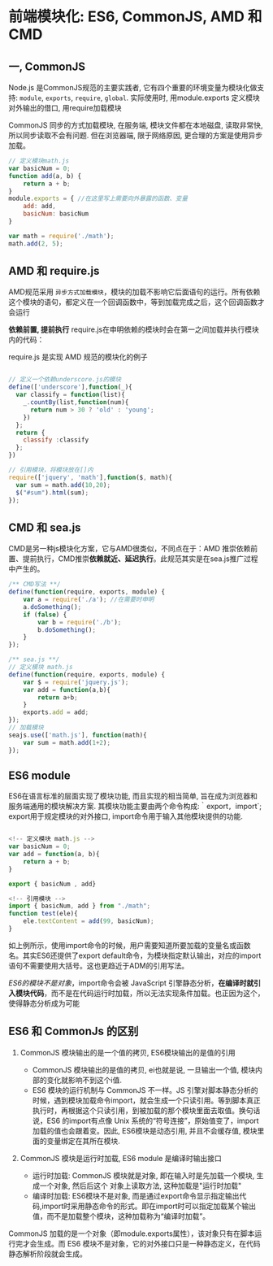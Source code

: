 # 前端模块化: ES6, CommonJS, AMD 和CMD



## 一, CommonJS

Node.js 是CommonJS规范的主要实践者, 它有四个重要的环境变量为模块化做支持: `module`,  `exports`, `require`, `global`. 实际使用时, 用module.exports 定义模块对外输出的借口, 用require加载模块

CommonJS 同步的方式加载模块, 在服务端, 模块文件都在本地磁盘, 读取非常快, 所以同步读取不会有问题. 但在浏览器端, 限于网络原因, 更合理的方案是使用异步加载。

```js
// 定义模块math.js
var basicNum = 0;
function add(a, b) {
    return a + b;
}
module.exports = { //在这里写上需要向外暴露的函数、变量
    add: add,
    basicNum: basicNum
}

var math = require('./math');
math.add(2, 5);

```

## AMD 和 require.js


AMD规范采用 `异步方式加载模块`，模块的加载不影响它后面语句的运行。所有依赖这个模块的语句，都定义在一个回调函数中，等到加载完成之后，这个回调函数才会运行

**依赖前置, 提前执行**
require.js在申明依赖的模块时会在第一之间加载并执行模块内的代码：

require.js 是实现 AMD 规范的模块化的例子

```js

// 定义一个依赖underscore.js的模块
define(['underscore'],function(_){
  var classify = function(list){
    _.countBy(list,function(num){
      return num > 30 ? 'old' : 'young';
    })
  };
  return {
    classify :classify
  };
})

// 引用模块，将模块放在[]内
require(['jquery', 'math'],function($, math){
  var sum = math.add(10,20);
  $("#sum").html(sum);
});
```

## CMD 和 sea.js

CMD是另一种js模块化方案，它与AMD很类似，不同点在于：AMD 推崇依赖前置、提前执行，CMD推崇**依赖就近、延迟执行**。此规范其实是在sea.js推广过程中产生的。

```js
/** CMD写法 **/
define(function(require, exports, module) {
    var a = require('./a'); //在需要时申明
    a.doSomething();
    if (false) {
        var b = require('./b');
        b.doSomething();
    }
});

/** sea.js **/
// 定义模块 math.js
define(function(require, exports, module) {
    var $ = require('jquery.js');
    var add = function(a,b){
        return a+b;
    }
    exports.add = add;
});
// 加载模块
seajs.use(['math.js'], function(math){
    var sum = math.add(1+2);
});

```

## ES6 module

ES6在语言标准的层面实现了模块功能, 而且实现的相当简单, 旨在成为浏览器和服务端通用的模块解决方案. 其模块功能主要由两个命令构成:｀export`, `import`; export用于规定模块的对外接口, import命令用于输入其他模块提供的功能.

```js

<!-- 定义模块 math.js -->
var basicNum = 0;
var add = function(a, b){
    return a + b;
}

export { basicNum , add}

<!-- 引用模块 -->
import { basicNum, add } from "./math";
function test(ele){
    ele.textContent = add(99, basicNum);
}

``` 

如上例所示，使用import命令的时候，用户需要知道所要加载的变量名或函数名。其实ES6还提供了export default命令，为模块指定默认输出，对应的import语句不需要使用大括号。这也更趋近于ADM的引用写法。

*ES6的模块不是对象*，import命令会被 JavaScript 引擎静态分析，**在编译时就引入模块代码**，而不是在代码运行时加载，所以无法实现条件加载。也正因为这个，使得静态分析成为可能


## ES6 和 CommonJs 的区别

1. CommonJS 模块输出的是一个值的拷贝, ES6模块输出的是值的引用
    - CommonJS 模块输出的是值的拷贝, ei也就是说, 一旦输出一个值, 模块内部的变化就影响不到这个i值.
    - ES6 模块的运行机制与 CommonJS 不一样。JS 引擎对脚本静态分析的时候，遇到模块加载命令import，就会生成一个只读引用。等到脚本真正执行时，再根据这个只读引用，到被加载的那个模块里面去取值。换句话说，ES6 的import有点像 Unix 系统的“符号连接”，原始值变了，import加载的值也会跟着变。因此, ES6模块是动态引用, 并且不会缓存值, 模块里面的变量绑定在其所在模块.

2. CommonJS 模块是运行时加载, ES6 module 是编译时输出接口
    - 运行时加载: CommonJS 模块就是对象, 即在输入时是先加载一个模块, 生成一个对象, 然后后这个 对象上读取方法, 这种加载是"运行时加载"
    - 编译时加载: ES6模块不是对象, 而是通过export命令显示指定输出代码,import时采用静态命令的形式。即在import时可以指定加载某个输出值，而不是加载整个模块，这种加载称为“编译时加载”。

CommonJS 加载的是一个对象（即module.exports属性），该对象只有在脚本运行完才会生成。而 ES6 模块不是对象，它的对外接口只是一种静态定义，在代码静态解析阶段就会生成。